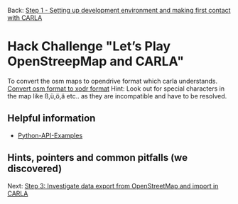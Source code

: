 Back: [Step 1 - Setting up development environment and making first contact with CARLA](./step-1-first-contact.md)

# Hack Challenge "Let’s Play OpenStreepMap and CARLA"

To convert the osm maps to opendrive format which carla understands. 
[Convert osm format to xodr format](https://carla.readthedocs.io/en/latest/tuto_G_openstreetmap/#adv_opendrive.md)
Hint: Look out for special characters in the map like ß,ü,ö,ä etc.. as they are incompatible and have to be resolved.

## Helpful information

- [Python-API-Examples](https://wiki.openstreetmap.org/wiki/OSMPythonTools)

## Hints, pointers and common pitfalls (we discovered)

Next: [Step 3: Investigate data export from OpenStreetMap and import in CARLA](./step-3-carla-rize.md)
